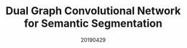 ---
title: "Dual Graph Convolutional Network for Semantic Segmentation"
date: 20190429
category: "vision"
author_list: "Li Zhang, Xiangtai Li, Anurag Arnab, Kuiyuan Yang, Yunhai Tong, Philip H.S. Torr"
pub_in: "BMVC 2019"
pdf_url: "https://arxiv.org/abs/1909.06121"
code_url: "https://github.com/lxtGH/GALD-Net"
img_path1: "DGC.jpg"
img_path2: "DGC.jpg"
---